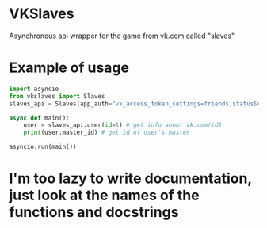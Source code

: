 # VKSlaves
Asynchronous api wrapper for the game from vk.com called "slaves"

# Example of usage
```python
import asyncio
from vkslaves import Slaves
slaves_api = Slaves(app_auth="vk_access_token_settings=friends,status&vk_app_id=7794757...")

async def main():
    user = slaves_api.user(id=1) # get info about vk.com/id1
    print(user.master_id) # get id of user's master

asyncio.run(main())
```

# I'm too lazy to write documentation, just look at the names of the functions and docstrings